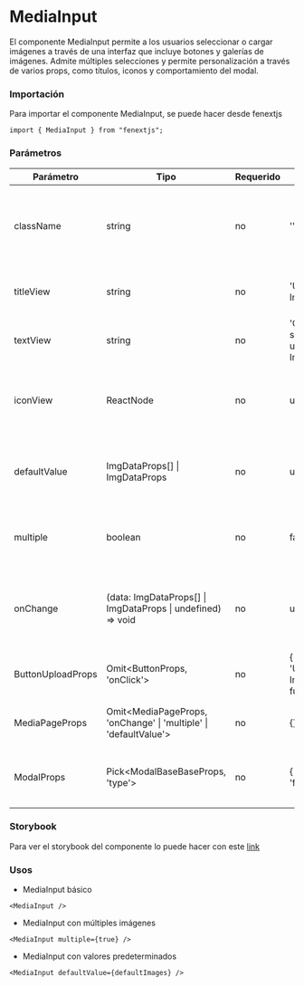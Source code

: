 # MediaInput

El componente MediaInput permite a los usuarios seleccionar o cargar imágenes a través de una interfaz que incluye botones y galerías de imágenes. Admite múltiples selecciones y permite personalización a través de varios props, como títulos, iconos y comportamiento del modal.

### Importación

Para importar el componente MediaInput, se puede hacer desde fenextjs

```tsx copy
import { MediaInput } from "fenextjs";
```

### Parámetros

| Parámetro         | Tipo                                                               | Requerido | Default                                    | Descripcion                                                               |
| ----------------- | ------------------------------------------------------------------ | --------- | ------------------------------------------ | ------------------------------------------------------------------------- |
| className         | string                                                             | no        | ''                                         | Clase CSS para personalizar el contenedor del componente MediaInput.      |
| titleView         | string                                                             | no        | 'Upload Image'                             | Título que se muestra en la vista de carga de imágenes.                   |
| textView          | string                                                             | no        | 'Click for select or upload Image.'        | Texto que se muestra en la vista de carga de imágenes.                    |
| iconView          | ReactNode                                                          | no        | undefined                                  | Icono que se muestra junto al título y texto de la vista de carga.        |
| defaultValue      | ImgDataProps[] \| ImgDataProps                                     | no        | undefined                                  | Valor por defecto del componente, que puede ser una o varias imágenes.    |
| multiple          | boolean                                                            | no        | false                                      | Define si se pueden seleccionar múltiples imágenes.                       |
| onChange          | (data: ImgDataProps[] \| ImgDataProps \| undefined) =\> void       | no        | undefined                                  | Función que se ejecuta cuando cambian los datos seleccionados o cargados. |
| ButtonUploadProps | Omit\<ButtonProps, 'onClick'\>                                     | no        | \{ children: 'Upload Image', full: true \} | Propiedades del botón de subida de imágenes.                              |
| MediaPageProps    | Omit\<MediaPageProps, 'onChange' \| 'multiple' \| 'defaultValue'\> | no        | \{\}                                       | Propiedades adicionales para la galería de medios.                        |
| ModalProps        | Pick\<ModalBaseBaseProps, 'type'\>                                 | no        | \{ type: 'full' \}                         | Propiedades del modal que contiene la galería de imágenes.                |

### Storybook

Para ver el storybook del componente lo puede hacer con este [link](https://fenextjs-component-storybook.vercel.app/?path=/story/media-input--index)

### Usos

-   MediaInput básico

```tsx copy
<MediaInput />
```

-   MediaInput con múltiples imágenes

```tsx copy
<MediaInput multiple={true} />
```

-   MediaInput con valores predeterminados

```tsx copy
<MediaInput defaultValue={defaultImages} />
```
